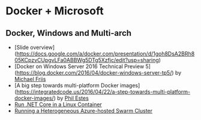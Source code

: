 # Docker + Microsoft


## Docker, Windows and Multi-arch
- [Slide overview] (https://docs.google.com/a/docker.com/presentation/d/1goh8DsA2BRh805KCpzvCUpgvLFa0ABBWg5DTg5Xzfjc/edit?usp=sharing)
- [Docker on Windows Server 2016 Technical Preview 5] (https://blog.docker.com/2016/04/docker-windows-server-tp5/) by [Michael Friis](https://twitter.com/friism)
- [A big step towards multi-platform Docker images] (https://integratedcode.us/2016/04/22/a-step-towards-multi-platform-docker-images/) by [Phil Estes](https://twitter.com/estesp)
- [Run .NET Core in a Linux Container](https://github.com/docker/labs/blob/master/windows/dotnet-core/index.md)
- [Running a Heterogeneous Azure-hosted Swarm Cluster](https://github.com/docker/labs/blob/master/windows/dotnet-linux-het/readme.md)


